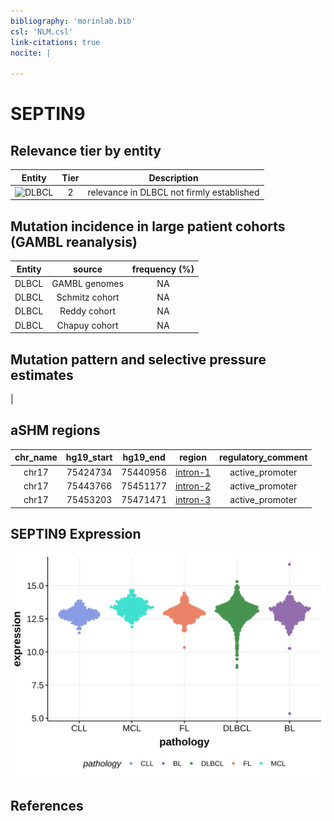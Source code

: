 ```yaml
---
bibliography: 'morinlab.bib'
csl: 'NLM.csl'
link-citations: true
nocite: |
  
---
```

# SEPTIN9

## Relevance tier by entity

|Entity|Tier|Description                              |
|:------:|:----:|-----------------------------------------|
|![DLBCL](images/icons/tables/DLBCL_tier2.png) |2   |relevance in DLBCL not firmly established|

## Mutation incidence in large patient cohorts (GAMBL reanalysis)

|Entity|source        |frequency (%)|
|:------:|:--------------:|:-------------:|
|DLBCL |GAMBL genomes |NA           |
|DLBCL |Schmitz cohort|NA           |
|DLBCL |Reddy cohort  |NA           |
|DLBCL |Chapuy cohort |NA           |

## Mutation pattern and selective pressure estimates

|

## aSHM regions

|chr_name|hg19_start|hg19_end|region                                                                                         |regulatory_comment|
|:--------:|:----------:|:--------:|:-----------------------------------------------------------------------------------------------:|:------------------:|
|chr17   |75424734  |75440956|[intron-1](https://genome.ucsc.edu/s/rdmorin/GAMBL%20hg19?position=chr17%3A75424734%2D75440956)|active_promoter   |
|chr17   |75443766  |75451177|[intron-2](https://genome.ucsc.edu/s/rdmorin/GAMBL%20hg19?position=chr17%3A75443766%2D75451177)|active_promoter   |
|chr17   |75453203  |75471471|[intron-3](https://genome.ucsc.edu/s/rdmorin/GAMBL%20hg19?position=chr17%3A75453203%2D75471471)|active_promoter   |
## SEPTIN9 Expression
![](images/gene_expression/SEPTIN9_by_pathology.svg)
<!-- ORIGIN: Unknown -->

## References
